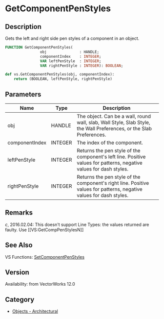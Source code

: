 # GetComponentPenStyles

## Description
Gets the left and right side pen styles of a component in an object.

```pascal
FUNCTION GetComponentPenStyles(
				obj               : HANDLE;
				componentIndex    : INTEGER;
				VAR leftPenStyle  : INTEGER;
				VAR rightPenStyle : INTEGER): BOOLEAN;
```

```python
def vs.GetComponentPenStyles(obj, componentIndex):
    return (BOOLEAN, leftPenStyle, rightPenStyle)
```

## Parameters
|Name|Type|Description|
|---|---|---|
|obj|HANDLE|The object. Can be a wall, round wall, slab, Wall Style, Slab Style, the Wall Preferences, or the Slab Preferences.|
|componentIndex|INTEGER|The index of the component.|
|leftPenStyle|INTEGER|Returns the pen style of the component's left line.  Positive values for patterns, negative values for dash styles.|
|rightPenStyle|INTEGER|Returns the pen style of the component's right line.  Positive values for patterns, negative values for dash styles.|

## Remarks
*_c_*, 2016.02.04: This doesn't support Line Types: the values returned are faulty. Use [[VS:GetCompPenStylesN]]

## See Also
VS Functions:
[SetComponentPenStyles](SetComponentPenStyles.md)

## Version
Availability: from VectorWorks 12.0

## Category
* [Objects - Architectural](../Categories/Objects%20-%20Architectural.md)
